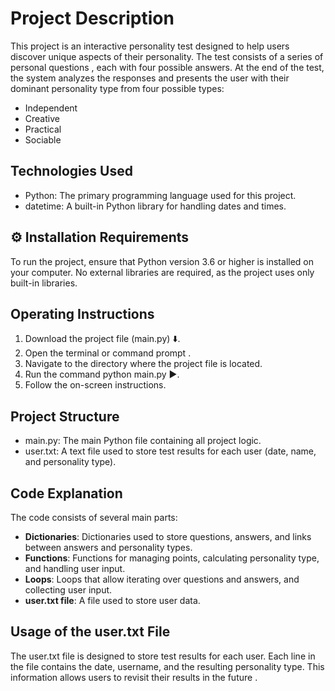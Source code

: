 # Project Description
This project is an interactive personality test designed to help users discover unique aspects of their personality. The test consists of a series of personal questions , each with four possible answers. At the end of the test, the system analyzes the responses and presents the user with their dominant personality type from four possible types:

- Independent
- Creative
- Practical ️
- Sociable
## Technologies Used
- Python: The primary programming language used for this project.
- datetime: A built-in Python library for handling dates and times.
## ⚙️ Installation Requirements
To run the project, ensure that Python version 3.6 or higher is installed on your computer. No external libraries are required, as the project uses only built-in libraries.

## Operating Instructions
1. Download the project file (main.py) ⬇️.
2. Open the terminal or command prompt ️.
3. Navigate to the directory where the project file is located.
4. Run the command python main.py ▶️.
5. Follow the on-screen instructions.
## Project Structure
- main.py: The main Python file containing all project logic.
- user.txt: A text file used to store test results for each user (date, name, and personality type).
## Code Explanation
The code consists of several main parts:

 - **Dictionaries**: Dictionaries used to store questions, answers, and links between answers and personality types.
 - **Functions**: Functions for managing points, calculating personality type, and handling user input.
 - **Loops**: Loops that allow iterating over questions and answers, and collecting user input.
 - **user.txt file**: A file used to store user data.
## Usage of the user.txt File
The user.txt file is designed to store test results for each user. Each line in the file contains the date, username, and the resulting personality type. This information allows users to revisit their results in the future ️.
